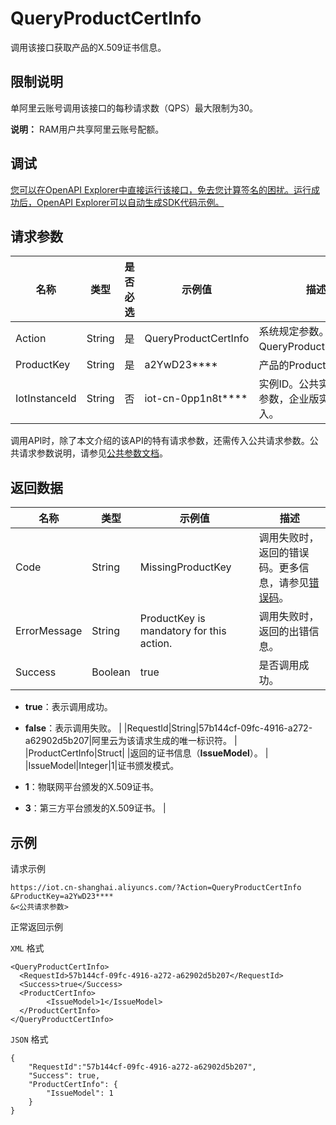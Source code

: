 # QueryProductCertInfo

调用该接口获取产品的X.509证书信息。

## 限制说明

单阿里云账号调用该接口的每秒请求数（QPS）最大限制为30。

**说明：** RAM用户共享阿里云账号配额。

## 调试

[您可以在OpenAPI Explorer中直接运行该接口，免去您计算签名的困扰。运行成功后，OpenAPI Explorer可以自动生成SDK代码示例。](https://api.aliyun.com/#product=Iot&api=QueryProductCertInfo&type=RPC&version=2018-01-20)

## 请求参数

|名称|类型|是否必选|示例值|描述|
|--|--|----|---|--|
|Action|String|是|QueryProductCertInfo|系统规定参数。取值：QueryProductCertInfo。 |
|ProductKey|String|是|a2YwD23\*\*\*\*|产品的ProductKey。 |
|IotInstanceId|String|否|iot-cn-0pp1n8t\*\*\*\*|实例ID。公共实例不传此参数，企业版实例需传入。 |

调用API时，除了本文介绍的该API的特有请求参数，还需传入公共请求参数。公共请求参数说明，请参见[公共参数文档](~~30561~~)。

## 返回数据

|名称|类型|示例值|描述|
|--|--|---|--|
|Code|String|MissingProductKey|调用失败时，返回的错误码。更多信息，请参见[错误码](~~87387~~)。 |
|ErrorMessage|String|ProductKey is mandatory for this action.|调用失败时，返回的出错信息。 |
|Success|Boolean|true|是否调用成功。

 -   **true**：表示调用成功。
-   **false**：表示调用失败。 |
|RequestId|String|57b144cf-09fc-4916-a272-a62902d5b207|阿里云为该请求生成的唯一标识符。 |
|ProductCertInfo|Struct| |返回的证书信息（**IssueModel**）。 |
|IssueModel|Integer|1|证书颁发模式。

 -   **1**：物联网平台颁发的X.509证书。
-   **3**：第三方平台颁发的X.509证书。 |

## 示例

请求示例

```
https://iot.cn-shanghai.aliyuncs.com/?Action=QueryProductCertInfo
&ProductKey=a2YwD23****
&<公共请求参数>
```

正常返回示例

`XML` 格式

```
<QueryProductCertInfo>
  <RequestId>57b144cf-09fc-4916-a272-a62902d5b207</RequestId>
  <Success>true</Success>
  <ProductCertInfo>
        <IssueModel>1</IssueModel>
  </ProductCertInfo>
</QueryProductCertInfo>
```

`JSON` 格式

```
{
    "RequestId":"57b144cf-09fc-4916-a272-a62902d5b207",
    "Success": true,
    "ProductCertInfo": {
        "IssueModel": 1
    }
}
```

